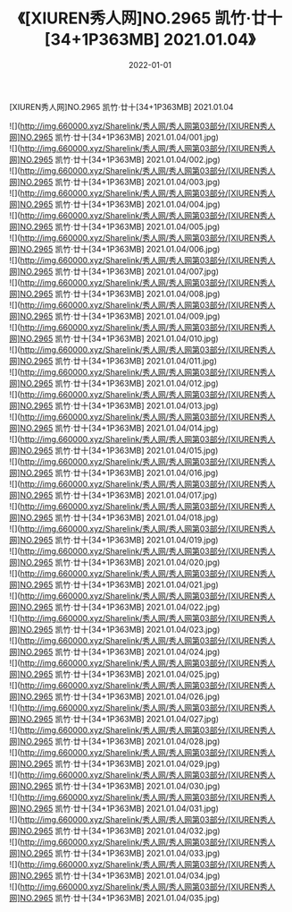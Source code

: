 ﻿---
layout: post
title:  《[XIUREN秀人网]NO.2965 凯竹·廿十[34+1P363MB] 2021.01.04》
date:   2022-01-01
img: http://img.660000.xyz/Sharelink/秀人网/秀人网第03部分/[XIUREN秀人网]NO.2965 凯竹·廿十[34+1P363MB] 2021.01.04/000.jpg
categories: [美女, 清纯, 唯美]
---

[XIUREN秀人网]NO.2965 凯竹·廿十[34+1P363MB] 2021.01.04

 ![](http://img.660000.xyz/Sharelink/秀人网/秀人网第03部分/[XIUREN秀人网]NO.2965 凯竹·廿十[34+1P363MB] 2021.01.04/001.jpg) <br>![](http://img.660000.xyz/Sharelink/秀人网/秀人网第03部分/[XIUREN秀人网]NO.2965 凯竹·廿十[34+1P363MB] 2021.01.04/002.jpg) <br>![](http://img.660000.xyz/Sharelink/秀人网/秀人网第03部分/[XIUREN秀人网]NO.2965 凯竹·廿十[34+1P363MB] 2021.01.04/003.jpg) <br>![](http://img.660000.xyz/Sharelink/秀人网/秀人网第03部分/[XIUREN秀人网]NO.2965 凯竹·廿十[34+1P363MB] 2021.01.04/004.jpg) <br>![](http://img.660000.xyz/Sharelink/秀人网/秀人网第03部分/[XIUREN秀人网]NO.2965 凯竹·廿十[34+1P363MB] 2021.01.04/005.jpg) <br>![](http://img.660000.xyz/Sharelink/秀人网/秀人网第03部分/[XIUREN秀人网]NO.2965 凯竹·廿十[34+1P363MB] 2021.01.04/006.jpg) <br>![](http://img.660000.xyz/Sharelink/秀人网/秀人网第03部分/[XIUREN秀人网]NO.2965 凯竹·廿十[34+1P363MB] 2021.01.04/007.jpg) <br>![](http://img.660000.xyz/Sharelink/秀人网/秀人网第03部分/[XIUREN秀人网]NO.2965 凯竹·廿十[34+1P363MB] 2021.01.04/008.jpg) <br>![](http://img.660000.xyz/Sharelink/秀人网/秀人网第03部分/[XIUREN秀人网]NO.2965 凯竹·廿十[34+1P363MB] 2021.01.04/009.jpg) <br>![](http://img.660000.xyz/Sharelink/秀人网/秀人网第03部分/[XIUREN秀人网]NO.2965 凯竹·廿十[34+1P363MB] 2021.01.04/010.jpg) <br>![](http://img.660000.xyz/Sharelink/秀人网/秀人网第03部分/[XIUREN秀人网]NO.2965 凯竹·廿十[34+1P363MB] 2021.01.04/011.jpg) <br>![](http://img.660000.xyz/Sharelink/秀人网/秀人网第03部分/[XIUREN秀人网]NO.2965 凯竹·廿十[34+1P363MB] 2021.01.04/012.jpg) <br>![](http://img.660000.xyz/Sharelink/秀人网/秀人网第03部分/[XIUREN秀人网]NO.2965 凯竹·廿十[34+1P363MB] 2021.01.04/013.jpg) <br>![](http://img.660000.xyz/Sharelink/秀人网/秀人网第03部分/[XIUREN秀人网]NO.2965 凯竹·廿十[34+1P363MB] 2021.01.04/014.jpg) <br>![](http://img.660000.xyz/Sharelink/秀人网/秀人网第03部分/[XIUREN秀人网]NO.2965 凯竹·廿十[34+1P363MB] 2021.01.04/015.jpg) <br>![](http://img.660000.xyz/Sharelink/秀人网/秀人网第03部分/[XIUREN秀人网]NO.2965 凯竹·廿十[34+1P363MB] 2021.01.04/016.jpg) <br>![](http://img.660000.xyz/Sharelink/秀人网/秀人网第03部分/[XIUREN秀人网]NO.2965 凯竹·廿十[34+1P363MB] 2021.01.04/017.jpg) <br>![](http://img.660000.xyz/Sharelink/秀人网/秀人网第03部分/[XIUREN秀人网]NO.2965 凯竹·廿十[34+1P363MB] 2021.01.04/018.jpg) <br>![](http://img.660000.xyz/Sharelink/秀人网/秀人网第03部分/[XIUREN秀人网]NO.2965 凯竹·廿十[34+1P363MB] 2021.01.04/019.jpg) <br>![](http://img.660000.xyz/Sharelink/秀人网/秀人网第03部分/[XIUREN秀人网]NO.2965 凯竹·廿十[34+1P363MB] 2021.01.04/020.jpg) <br>![](http://img.660000.xyz/Sharelink/秀人网/秀人网第03部分/[XIUREN秀人网]NO.2965 凯竹·廿十[34+1P363MB] 2021.01.04/021.jpg) <br>![](http://img.660000.xyz/Sharelink/秀人网/秀人网第03部分/[XIUREN秀人网]NO.2965 凯竹·廿十[34+1P363MB] 2021.01.04/022.jpg) <br>![](http://img.660000.xyz/Sharelink/秀人网/秀人网第03部分/[XIUREN秀人网]NO.2965 凯竹·廿十[34+1P363MB] 2021.01.04/023.jpg) <br>![](http://img.660000.xyz/Sharelink/秀人网/秀人网第03部分/[XIUREN秀人网]NO.2965 凯竹·廿十[34+1P363MB] 2021.01.04/024.jpg) <br>![](http://img.660000.xyz/Sharelink/秀人网/秀人网第03部分/[XIUREN秀人网]NO.2965 凯竹·廿十[34+1P363MB] 2021.01.04/025.jpg) <br>![](http://img.660000.xyz/Sharelink/秀人网/秀人网第03部分/[XIUREN秀人网]NO.2965 凯竹·廿十[34+1P363MB] 2021.01.04/026.jpg) <br>![](http://img.660000.xyz/Sharelink/秀人网/秀人网第03部分/[XIUREN秀人网]NO.2965 凯竹·廿十[34+1P363MB] 2021.01.04/027.jpg) <br>![](http://img.660000.xyz/Sharelink/秀人网/秀人网第03部分/[XIUREN秀人网]NO.2965 凯竹·廿十[34+1P363MB] 2021.01.04/028.jpg) <br>![](http://img.660000.xyz/Sharelink/秀人网/秀人网第03部分/[XIUREN秀人网]NO.2965 凯竹·廿十[34+1P363MB] 2021.01.04/029.jpg) <br>![](http://img.660000.xyz/Sharelink/秀人网/秀人网第03部分/[XIUREN秀人网]NO.2965 凯竹·廿十[34+1P363MB] 2021.01.04/030.jpg) <br>![](http://img.660000.xyz/Sharelink/秀人网/秀人网第03部分/[XIUREN秀人网]NO.2965 凯竹·廿十[34+1P363MB] 2021.01.04/031.jpg) <br>![](http://img.660000.xyz/Sharelink/秀人网/秀人网第03部分/[XIUREN秀人网]NO.2965 凯竹·廿十[34+1P363MB] 2021.01.04/032.jpg) <br>![](http://img.660000.xyz/Sharelink/秀人网/秀人网第03部分/[XIUREN秀人网]NO.2965 凯竹·廿十[34+1P363MB] 2021.01.04/033.jpg) <br>![](http://img.660000.xyz/Sharelink/秀人网/秀人网第03部分/[XIUREN秀人网]NO.2965 凯竹·廿十[34+1P363MB] 2021.01.04/034.jpg) <br>![](http://img.660000.xyz/Sharelink/秀人网/秀人网第03部分/[XIUREN秀人网]NO.2965 凯竹·廿十[34+1P363MB] 2021.01.04/035.jpg) <br>
